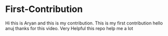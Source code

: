 # First-Contribution
Hi this is Aryan and this is my contribution.
This is my first contribution
hello anuj thanks for this video. Very Helpful
this repo help me a lot 
